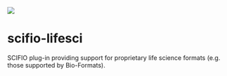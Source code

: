 ![](http://jenkins.imagej.net/job/SCIFIO-LifeSci/lastBuild/badge/icon)

scifio-lifesci
==============

SCIFIO plug-in providing support for proprietary life science formats (e.g. those supported by Bio-Formats).
